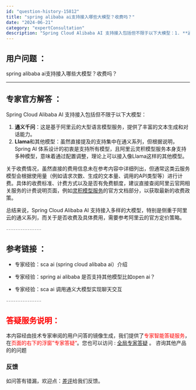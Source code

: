 ```yaml
---
id: "question-history-15812"
title: "spring alibaba ai支持接入哪些大模型？收费吗？"
date: "2024-06-21"
category: "expertConsultation"
description: "Spring Cloud Alibaba AI 支持接入包括但不限于以下大模型：1. **通义千问**：这是基于阿里云的大型语言模型服务，提供了丰富的文本生成和对话能力。2. **Llama**和其他模型：虽然直接提及的支持集中在通义系列，但根据说明，Spring AI 体系设计的初衷是支持所有模型"
---
```


## 用户问题 ： 
 spring alibaba ai支持接入哪些大模型？收费吗？  

---------------
## 专家官方解答 ：

Spring Cloud Alibaba AI 支持接入包括但不限于以下大模型：

1. **通义千问**：这是基于阿里云的大型语言模型服务，提供了丰富的文本生成和对话能力。
2. **Llama**和其他模型：虽然直接提及的支持集中在通义系列，但根据说明，Spring AI 体系设计的初衷是支持所有模型，且阿里云灵积模型服务本身支持多种模型，意味着通过配置调整，理论上可以接入像Llama这样的其他模型。

关于收费情况，虽然直接的费用信息未在参考内容中详细列出，但通常这类云服务模型会根据使用量（例如请求次数、生成的文本量、调用的API类型等）进行计费。具体的收费标准、计费方式以及是否有免费额度，建议直接查阅阿里云官网相关服务的计费说明页面，例如[灵积模型服务](https://help.aliyun.com/zh/dashscope/)的官方文档部分，以获取最新的收费政策。

总结来说，Spring Cloud Alibaba AI 支持接入多样的大模型，特别是侧重于阿里云的通义系列，而关于是否收费及具体费用，需要参考阿里云的官方定价策略。


<font color="#949494">---------------</font> 


## 参考链接 ：

* 专家经验：sca ai (spring cloud alibaba ai）介绍 
 
 * 专家经验：spring ai alibaba 是否支持其他模型比如open ai？ 
 
 * 专家经验：sca ai 调用通义大模型实现聊天交互 


 <font color="#949494">---------------</font> 
 


## <font color="#FF0000">答疑服务说明：</font> 

本内容经由技术专家审阅的用户问答的镜像生成，我们提供了<font color="#FF0000">专家智能答疑服务</font>，在<font color="#FF0000">页面的右下的浮窗”专家答疑“</font>。您也可以访问 : [全局专家答疑](https://answer.opensource.alibaba.com/docs/intro) 。 咨询其他产品的的问题

### 反馈
如问答有错漏，欢迎点：[差评](https://ai.nacos.io/user/feedbackByEnhancerGradePOJOID?enhancerGradePOJOId=15831)给我们反馈。
